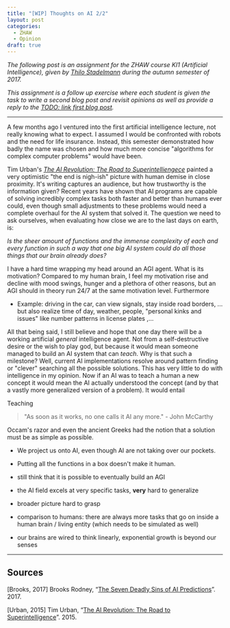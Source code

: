 ```yaml
---
title: "[WIP] Thoughts on AI 2/2"
layout: post
categories:
  - ZHAW
  - Opinion
draft: true
---
```


*The following post is an assignment for the ZHAW course KI1 (Artificial Intelligence), given by [Thilo Stadelmann](http://stdm.github.io) during the autumn semester of 2017.*

*This assignment is a follow up exercise where each student is given the task to write a second blog post and revisit opinions as well as provide a reply to the [TODO: link first blog post]('http://edualc.github.io/thoughts-on-ai').*

---

A few months ago I ventured into the first artificial intelligence lecture, not really knowing what to expect. I assumed I would be confronted with robots and the need for life insurance. Instead, this semester demonstrated how badly the name was chosen and how much more concise "algorithms for complex computer problems" would have been.

Tim Urban's *[The AI Revolution: The Road to Superintelliengece](https://waitbutwhy.com/2015/01/artificial-intelligence-revolution-1.html)* painted a very optimistic "the end is nigh-ish" picture with human demise in close proximity. It's writing captures an audience, but how trustworthy is the information given? Recent years have shown that AI programs are capable of solving incredibly complex tasks both faster and better than humans ever could, even though small adjustments to these problems would need a complete overhaul for the AI system that solved it. The question we need to ask ourselves, when evaluating how close we are to the last days on earth, is: 

*Is the sheer amount of functions and the immense complexity of each and every function in such a way that one big AI system could do all those things that our brain already does?* 

I have a hard time wrapping my head around an AGI agent. What is its motivation? Compared to my human brain, I feel my motivation rise and decline with mood swings, hunger and a plethora of other reasons, but an AGI should in theory run 24/7 at the same motivation level. Furthermore 
- Example: driving in the car, can view signals, stay inside road borders, ... but also realize time of day, weather, people, "personal kinks and issues" like number patterns in license plates ,...

All that being said, I still believe and hope that one day there will be a working artificial *general* intelligence agent. Not from a self-destructive desire or the wish to play god, but because it would mean someone managed to build an AI system that can *teach*. Why is that such a milestone? Well, current AI implementations resolve around pattern finding or "clever" searching all the possible solutions. This has very little to do with intelligence in my opinion. Now if an AI was to teach a human a new concept it would mean the AI actually understood the concept (and by that a vastly more generalized version of a problem). It would entail 



Teaching

> "As soon as it works, no one calls it AI any more." - John McCarthy

Occam's razor and even the ancient Greeks had the notion that a solution must be as simple as possible.

- We project us onto AI, even though AI are not taking over our pockets.
- Putting all the functions in a box doesn't make it human.


- still think that it is possible to eventually build an AGI
- the AI field excels at very specific tasks, **very** hard to generalize
- broader picture hard to grasp
- comparison to humans: there are always more tasks that go on inside a human brain / living entity (which needs to be simulated as well)
- our brains are wired to think linearly, exponential growth is beyond our senses

---

## Sources
[Brooks, 2017] Brooks Rodney, “[The Seven Deadly Sins of AI Predictions](https://www.technologyreview.com/s/609048/the-seven-deadly-sins-of-ai-predictions/)”. 2017.

[Urban, 2015] Tim Urban, “[The AI Revolution: The Road to Superintelligence](https://waitbutwhy.com/2015/01/artificial-intelligence-revolution-1.html)”. 2015.
